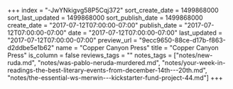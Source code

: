+++
index = "-JwYNkigvg58P5Cqj372"
sort_create_date = 1499868000
sort_last_updated = 1499868000
sort_publish_date = 1499868000
create_date = "2017-07-12T07:00:00-07:00"
publish_date = "2017-07-12T07:00:00-07:00"
date = "2017-07-12T07:00:00-07:00"
last_updated = "2017-07-12T07:00:00-07:00"
preview_url = "9ecc9650-88ce-d17b-f863-d2ddbe5e1b62"
name = "Copper Canyon Press"
title = "Copper Canyon Press"
is_column = false
reviews_tags = ""
notes_tags = ["notes/new-ruda.md", "notes/was-pablo-neruda-murdered.md", "notes/your-week-in-readings-the-best-literary-events-from-december-14th---20th.md", "notes/the-essential-ws-merwin---kickstarter-fund-project-44.md"]
+++

